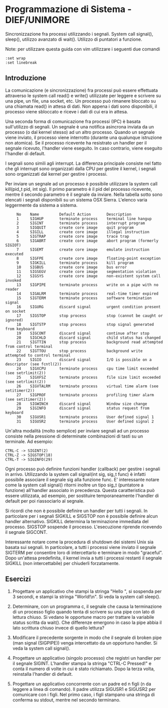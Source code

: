 # Programmazione di Sistema - DIEF/UNIMORE
Sincronizzazione fra processi utilizzando i segnali. System call signal(), sleep(), utilizzo avanzato di wait(). Utilizzo di puntatori a funzione.

Note: per utilizzare questa guida con vim utilizzare i seguenti due comandi 
```
:set wrap 
:set linebreak
```

## Introduzione ##
La comunicazione (e sincronizzazione) fra processi può essere effettuata attraverso le system call read() e write() utilizzate per leggere e scrivere su una pipe, un file, una socket, etc. Un processo può rimanere bloccato su una chiamata read() in attesa di dati. Non appena i dati sono disponibili, il processo viene sbloccato e riceve i dati di cui era in attesa.

Una seconda forma di comunicazione fra processi (IPC) è basata sull'utilizzo di segnali. Un segnale è una notifica asincrona inviata da un processo (o dal kernel stesso) ad un altro processo. Quando un segnale viene inviato, il processo viene interrotto (durante una qualunque istruzione non atomica). Se il processo ricevente ha resistrato un handler per il segnale ricevuto, l'handler viene eseguito. In caso contrario, viene eseguito l'handler di default.

I segnali sono simili agli interrupt. La differenza principale consiste nel fatto che gli interrupt sono organizzati dalla CPU per gestire il kernel, i segnali sono organizzati dal kernel per gestire i processi.

Per inviare un segnale ad un processo è possibile utilizzare la system call kill(pid_t pid, int sig). Il primo parametro è il pid del processo ricevente, mentre il secondo parametro è il segnale da inviare. Nella tabella sotto sono elencati i segnali disponibili su un sistema OSX Sierra. L'elenco varia leggermente da sistema a sistema.

```
     No    Name         Default Action       Description
     1     SIGHUP       terminate process    terminal line hangup
     2     SIGINT       terminate process    interrupt program
     3     SIGQUIT      create core image    quit program
     4     SIGILL       create core image    illegal instruction
     5     SIGTRAP      create core image    trace trap
     6     SIGABRT      create core image    abort program (formerly SIGIOT)
     7     SIGEMT       create core image    emulate instruction executed
     8     SIGFPE       create core image    floating-point exception
     9     SIGKILL      terminate process    kill program
     10    SIGBUS       create core image    bus error
     11    SIGSEGV      create core image    segmentation violation
     12    SIGSYS       create core image    non-existent system call invoked
     13    SIGPIPE      terminate process    write on a pipe with no reader
     14    SIGALRM      terminate process    real-time timer expired
     15    SIGTERM      terminate process    software termination signal
     16    SIGURG       discard signal       urgent condition present on socket
     17    SIGSTOP      stop process         stop (cannot be caught or ignored)
     18    SIGTSTP      stop process         stop signal generated from keyboard
     19    SIGCONT      discard signal       continue after stop
     20    SIGCHLD      discard signal       child status has changed
     21    SIGTTIN      stop process         background read attempted from control terminal
     22    SIGTTOU      stop process         background write attempted to control terminal
     23    SIGIO        discard signal       I/O is possible on a descriptor (see fcntl(2))
     24    SIGXCPU      terminate process    cpu time limit exceeded (see setrlimit(2))
     25    SIGXFSZ      terminate process    file size limit exceeded (see setrlimit(2))
     26    SIGVTALRM    terminate process    virtual time alarm (see setitimer(2))
     27    SIGPROF      terminate process    profiling timer alarm (see setitimer(2))
     28    SIGWINCH     discard signal       Window size change
     29    SIGINFO      discard signal       status request from keyboard
     30    SIGUSR1      terminate process    User defined signal 1
     31    SIGUSR2      terminate process    User defined signal 2
```

Un'altra modalità (molto semplice) per inviare segnali ad un processo consiste nella pressione di determinate combinazioni di tasti su un terminale. Ad esempio:

```
CTRL-C -> SIGINT(2)
CTRL-Z -> SIGSTOP(18)
CTRL-T -> SIGINFO(29)
```

Ogni processo può definire funzioni handler (callback) per gestire i segnali in arrivo. Utilizzando la system call signal(int sig, sig_t func) è infatti possibile associare il segnale sig alla funzione func. E' interessante notare come la system call signal() ritorni inoltre un tipo sig_t (puntatore a funzione) all'handler associato in precedenza. Questa caratteristica può essere utilizzata, ad esempio, per sostituire temporaneamente l'handler di default per poi riassociarlo al segnale.

Si ricordi che non è possibile definire un handler per tutti i segnali. In particolare per i segnali SIGKILL e SIGSTOP non è possibile definire alcun handler alternativo. SIGKILL determina la terminazione immediata del processo. SIGSTOP sospende il processo. L'esecuzione riprende ricevendo il segnale SIGCONT.

Interessante notare come la procedura di shutdown dei sistemi Unix sia basata sui segnali. In particolare, a tutti i processi viene inviato il segnale SIGTERM per consentire loro di intercettarlo e terminare in modo "graceful". Dopo un'attesa predefinita, il kernel invia a tutti i processi restanti il segnale SIGKILL (non intercettabile) per chiuderli forzatamente.

## Esercizi ##
01. Progettare un applicativo che stampi la stringa "Hello ", si sospenda per 3 secondi, e stampi la stringa "World!\n". Si veda la system call sleep().

02. Determinare, con un programma c, il segnale che causa la terminazione di un processo figlio quando tenta di scrivere su una pipe con lato di lettura chiuso. Si vedano le opportune macro per trattare la variabile status scritta da wait(). Che differenze emergono in caso la pipe abbia il lato scrittura chiuso invece di quello lettura?

03. Modificare il precedente sorgente in modo che il segnale di broken pipe (man signal (SIGPIPE)) venga intercettato da un opportuno handler. Si veda la system call signal().

04. Progettare un applicativo (singolo processo) che registri un handler per il segnale SIGINT. L'handler stampa la stringa "CTRL-C Pressed!" e conta il numero di volte in cui è stato richiamato. Dopo la terza volta, reinstalla l'handler di default.

05. Progettare un applicativo concorrente con un padre ed n figli (n da leggere a linea di comando). Il padre utilizza SIGUSR1 e SIGUSR2 per comunicare con i figli. Nel primo caso, i figli stampano una stringa di conferma su stdout, mentre nel secondo terminano.
